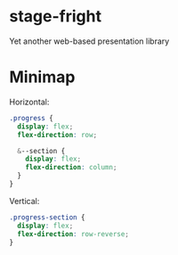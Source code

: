 # stage-fright
Yet another web-based presentation library


# Minimap

Horizontal:

```scss
.progress {
  display: flex;
  flex-direction: row;

  &--section {
    display: flex;
    flex-direction: column;
  }
}
```

Vertical:

```scss
.progress-section {
  display: flex;
  flex-direction: row-reverse;
}
```
